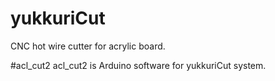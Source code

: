 # yukkuriCut
CNC hot wire cutter for acrylic board.

#acl_cut2
acl_cut2 is Arduino software for yukkuriCut system.
